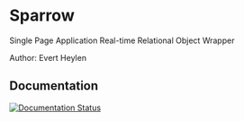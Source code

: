 # Sparrow
Single Page Application Real-time Relational Object Wrapper

Author: Evert Heylen

## Documentation

[![Documentation Status](https://readthedocs.org/projects/sparrow/badge/?version=latest)](http://sparrow.readthedocs.org/en/latest/?badge=latest)
